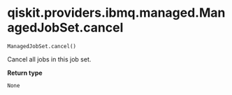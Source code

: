 # qiskit.providers.ibmq.managed.ManagedJobSet.cancel

`ManagedJobSet.cancel()`

Cancel all jobs in this job set.

**Return type**

`None`
